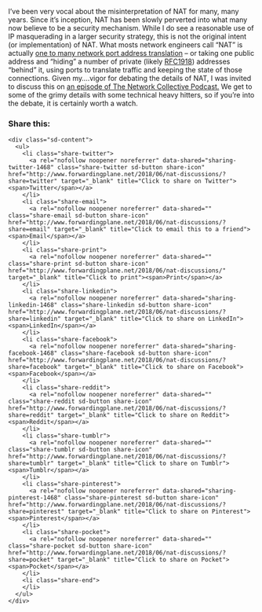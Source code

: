 I’ve been very vocal about the misinterpretation of NAT for many, many years. Since it&#8217;s inception, NAT has been slowly perverted into what many now believe to be a security mechanism. While I do see a reasonable use of IP masquerading in a larger security strategy, this is not the original intent (or implementation) of NAT. What mosts network engineers call &#8220;NAT&#8221; is actually [one to many network port address translation](https://www.tldp.org/HOWTO/IP-Masquerade-HOWTO/ipmasq-background2.1.html) &#8211; or taking one public address and &#8220;hiding&#8221; a number of private (likely [RFC1918](https://tools.ietf.org/html/rfc1918)) addresses &#8220;behind&#8221; it, using ports to translate traffic and keeping the state of those connections. Given my&#8230;.vigor for debating the details of NAT, I was invited to discuss this on [an episode of The Network Collective Podcast.](https://thenetworkcollective.com/2018/05/ep28-for-the-love-of-nat/) We get to some of the grimy details with some technical heavy hitters, so if you&#8217;re into the debate, it is certainly worth a watch.



<div class="sharedaddy sd-sharing-enabled">
  <div class="robots-nocontent sd-block sd-social sd-social-icon-text sd-sharing">
    <h3 class="sd-title">
      Share this:
    </h3>
    
    <div class="sd-content">
      <ul>
        <li class="share-twitter">
          <a rel="nofollow noopener noreferrer" data-shared="sharing-twitter-1468" class="share-twitter sd-button share-icon" href="http://www.forwardingplane.net/2018/06/nat-discussions/?share=twitter" target="_blank" title="Click to share on Twitter"><span>Twitter</span></a>
        </li>
        <li class="share-email">
          <a rel="nofollow noopener noreferrer" data-shared="" class="share-email sd-button share-icon" href="http://www.forwardingplane.net/2018/06/nat-discussions/?share=email" target="_blank" title="Click to email this to a friend"><span>Email</span></a>
        </li>
        <li class="share-print">
          <a rel="nofollow noopener noreferrer" data-shared="" class="share-print sd-button share-icon" href="http://www.forwardingplane.net/2018/06/nat-discussions/" target="_blank" title="Click to print"><span>Print</span></a>
        </li>
        <li class="share-linkedin">
          <a rel="nofollow noopener noreferrer" data-shared="sharing-linkedin-1468" class="share-linkedin sd-button share-icon" href="http://www.forwardingplane.net/2018/06/nat-discussions/?share=linkedin" target="_blank" title="Click to share on LinkedIn"><span>LinkedIn</span></a>
        </li>
        <li class="share-facebook">
          <a rel="nofollow noopener noreferrer" data-shared="sharing-facebook-1468" class="share-facebook sd-button share-icon" href="http://www.forwardingplane.net/2018/06/nat-discussions/?share=facebook" target="_blank" title="Click to share on Facebook"><span>Facebook</span></a>
        </li>
        <li class="share-reddit">
          <a rel="nofollow noopener noreferrer" data-shared="" class="share-reddit sd-button share-icon" href="http://www.forwardingplane.net/2018/06/nat-discussions/?share=reddit" target="_blank" title="Click to share on Reddit"><span>Reddit</span></a>
        </li>
        <li class="share-tumblr">
          <a rel="nofollow noopener noreferrer" data-shared="" class="share-tumblr sd-button share-icon" href="http://www.forwardingplane.net/2018/06/nat-discussions/?share=tumblr" target="_blank" title="Click to share on Tumblr"><span>Tumblr</span></a>
        </li>
        <li class="share-pinterest">
          <a rel="nofollow noopener noreferrer" data-shared="sharing-pinterest-1468" class="share-pinterest sd-button share-icon" href="http://www.forwardingplane.net/2018/06/nat-discussions/?share=pinterest" target="_blank" title="Click to share on Pinterest"><span>Pinterest</span></a>
        </li>
        <li class="share-pocket">
          <a rel="nofollow noopener noreferrer" data-shared="" class="share-pocket sd-button share-icon" href="http://www.forwardingplane.net/2018/06/nat-discussions/?share=pocket" target="_blank" title="Click to share on Pocket"><span>Pocket</span></a>
        </li>
        <li class="share-end">
        </li>
      </ul>
    </div>
  </div>
</div>
